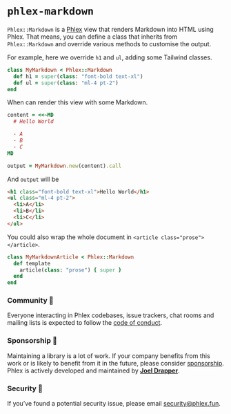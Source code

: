 # `phlex-markdown`

`Phlex::Markdown` is a [Phlex](https://phlex.fun) view that renders Markdown into HTML using Phlex. That means, you can define a class that inherits from `Phlex::Markdown` and override various methods to customise the output.

For example, here we override `h1` and `ul`, adding some Tailwind classes.

```ruby
class MyMarkdown < Phlex::Markdown
  def h1 = super(class: "font-bold text-xl")
  def ul = super(class: "ml-4 pt-2")
end
```

When can render this view with some Markdown.

```ruby
content = <<~MD
  # Hello World

  - A
  - B
  - C
MD

output = MyMarkdown.new(content).call
```

And `output` will be

```html
<h1 class="font-bold text-xl">Hello World</h1>
<ul class="ml-4 pt-2">
  <li>A</li>
  <li>B</li>
  <li>C</li>
</ul>
```

You could also wrap the whole document in `<article class="prose"></article>`.

```ruby
class MyMarkdownArticle < Phlex::Markdown
  def template
    article(class: "prose") { super }
  end
end
```

### Community 🙌

Everyone interacting in Phlex codebases, issue trackers, chat rooms and mailing lists is expected to follow the [code of conduct](https://github.com/joeldrapper/phlex/blob/main/CODE_OF_CONDUCT.md).

### Sponsorship 💖

Maintaining a library is a lot of work. If your company benefits from this work or is likely to benefit from it in the future, please consider [sponsorship](https://github.com/sponsors/joeldrapper). Phlex is actively developed and maintained by **[Joel Drapper](https://github.com/sponsors/joeldrapper)**.

### Security 🚨

If you’ve found a potential security issue, please email [security@phlex.fun](mailto:security@phlex.fun).
